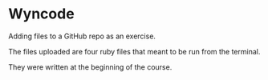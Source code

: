Wyncode
=======
Adding files to a GitHub repo as an exercise.

The files uploaded are four ruby files that meant to be run from the terminal.

They were written at the beginning of the course.
